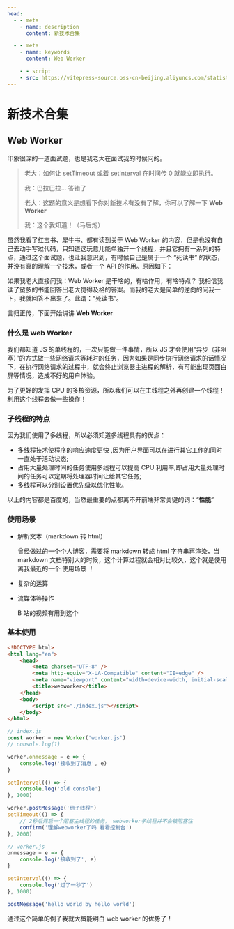 ```yaml
---
head:
  - - meta
    - name: description
      content: 新技术合集

  - - meta
    - name: keywords
      content: Web Worker

	- - script
    - src: https://vitepress-source.oss-cn-beijing.aliyuncs.com/statistics.js
---
```


# 新技术合集

## Web Worker

印象很深的一道面试题，也是我老大在面试我的时候问的。

> 老大：如何让 setTimeout 或着 setInterval 在时间传 0 就能立即执行。
>
> 我：巴拉巴拉... 答错了
>
> 老大：这题的意义是想看下你对新技术有没有了解，你可以了解一下 **Web Worker**
>
> 我：这个我知道！（马后炮）

虽然我看了红宝书、犀牛书、都有读到关于 Web Worker 的内容，但是也没有自己去动手写过代码，只知道这玩意儿能单独开一个线程，并且它拥有一系列的特点，通过这个面试题，也让我意识到，有时候自己是属于一个 “死读书” 的状态，并没有真的理解一个技术，或者一个 API 的作用。原因如下：

如果我老大直接问我：Web Worker 是干啥的，有啥作用，有啥特点？ 我相信我读了蛮多的书能回答出老大觉得及格的答案。而我的老大是简单的逆向的问我一下，我就回答不出来了。此谓：“死读书”。

言归正传，下面开始讲讲 **Web Worker**

### 什么是 web Worker

我们都知道 JS 的单线程的，一次只能做一件事情，所以 JS 才会使用“异步（非阻塞）”的方式做一些网络请求等耗时的任务，因为如果是同步执行网络请求的话情况下，在执行网络请求的过程中，就会终止浏览器主进程的解析，有可能出现页面白屏等情况，造成不好的用户体验。

为了更好的发挥 CPU 的多核资源，所以我们可以在主线程之外再创建一个线程！利用这个线程去做一些操作！

### 子线程的特点

因为我们使用了多线程，所以必须知道多线程具有的优点：

- 多线程技术使程序的响应速度更快 ,因为用户界面可以在进行其它工作的同时一直处于活动状态;
- 占用大量处理时间的任务使用多线程可以提高 CPU 利用率,即占用大量处理时间的任务可以定期将处理器时间让给其它任务;
- 多线程可以分别设置优先级以优化性能。

以上的内容都是百度的，当然最重要的点都离不开前端非常关键的词：“**性能**”

### 使用场景

- 解析文本（markdown 转 html）

  曾经做过的一个个人博客，需要将 markdown 转成 html 字符串再渲染，当 markdown 文档特别大的时候，这个计算过程就会相对比较久，这个就是使用离我最近的一个 使用场景 ！

- 复杂的运算

- 流媒体等操作

  B 站的视频有用到这个

### 基本使用

```html
<!DOCTYPE html>
<html lang="en">
	<head>
		<meta charset="UTF-8" />
		<meta http-equiv="X-UA-Compatible" content="IE=edge" />
		<meta name="viewport" content="width=device-width, initial-scale=1.0" />
		<title>webworker</title>
	</head>
	<body>
		<script src="./index.js"></script>
	</body>
</html>
```

```js
// index.js
const worker = new Worker('worker.js')
// console.log(1)

worker.onmessage = e => {
	console.log('接收到了消息', e)
}

setInterval(() => {
	console.log('old console')
}, 1000)

worker.postMessage('给子线程')
setTimeout(() => {
	// 2秒后开启一个阻塞主线程的任务， webworker子线程并不会被阻塞住
	confirm('理解webworker了吗 看看控制台')
}, 2000)

// worker.js
onmessage = e => {
	console.log('接收到了', e)
}

setInterval(() => {
	console.log('过了一秒了')
}, 1000)

postMessage('hello world by hello world')
```

通过这个简单的例子我就大概能明白 web worker 的优势了！

